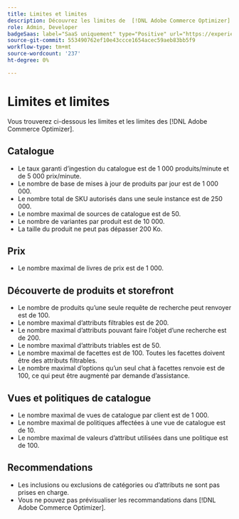 ```yaml
---
title: Limites et limites
description: Découvrez les limites de  [!DNL Adobe Commerce Optimizer].
role: Admin, Developer
badgeSaas: label="SaaS uniquement" type="Positive" url="https://experienceleague.adobe.com/fr/docs/commerce/user-guides/product-solutions" tooltip="S’applique uniquement aux projets Adobe Commerce as a Cloud Service et Adobe Commerce Optimizer (infrastructure SaaS gérée par Adobe)."
source-git-commit: 553490762ef10e43ccce1654acec59aeb83bb5f9
workflow-type: tm+mt
source-wordcount: '237'
ht-degree: 0%

---
```


# Limites et limites

Vous trouverez ci-dessous les limites et les limites des [!DNL Adobe Commerce Optimizer].

## Catalogue

- Le taux garanti d’ingestion du catalogue est de 1 000 produits/minute et de 5 000 prix/minute.
- Le nombre de base de mises à jour de produits par jour est de 1 000 000.
- Le nombre total de SKU autorisés dans une seule instance est de 250 000. 
- Le nombre maximal de sources de catalogue est de 50.
- Le nombre de variantes par produit est de 10 000.
- La taille du produit ne peut pas dépasser 200 Ko.

## Prix

- Le nombre maximal de livres de prix est de 1 000.

## Découverte de produits et storefront

- Le nombre de produits qu’une seule requête de recherche peut renvoyer est de 100.
- Le nombre maximal d’attributs filtrables est de 200.
- Le nombre maximal d’attributs pouvant faire l’objet d’une recherche est de 200.
- Le nombre maximal d’attributs triables est de 50.
- Le nombre maximal de facettes est de 100. Toutes les facettes doivent être des attributs filtrables.
- Le nombre maximal d’options qu’un seul chat à facettes renvoie est de 100, ce qui peut être augmenté par demande d’assistance.

## Vues et politiques de catalogue

- Le nombre maximal de vues de catalogue par client est de 1 000.
- Le nombre maximal de politiques affectées à une vue de catalogue est de 10.
- Le nombre maximal de valeurs d’attribut utilisées dans une politique est de 100. 

## Recommendations

- Les inclusions ou exclusions de catégories ou d’attributs ne sont pas prises en charge.
- Vous ne pouvez pas prévisualiser les recommandations dans [!DNL Adobe Commerce Optimizer].
